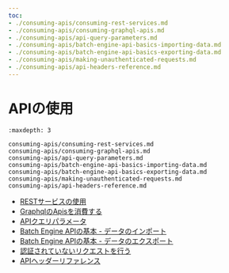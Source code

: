 ```yaml
---
toc:
- ./consuming-apis/consuming-rest-services.md
- ./consuming-apis/consuming-graphql-apis.md
- ./consuming-apis/api-query-parameters.md
- ./consuming-apis/batch-engine-api-basics-importing-data.md
- ./consuming-apis/batch-engine-api-basics-exporting-data.md
- ./consuming-apis/making-unauthenticated-requests.md
- ./consuming-apis/api-headers-reference.md
---
```

# APIの使用

```{toctree}
:maxdepth: 3

consuming-apis/consuming-rest-services.md
consuming-apis/consuming-graphql-apis.md
consuming-apis/api-query-parameters.md
consuming-apis/batch-engine-api-basics-importing-data.md
consuming-apis/batch-engine-api-basics-exporting-data.md
consuming-apis/making-unauthenticated-requests.md
consuming-apis/api-headers-reference.md
```

* [RESTサービスの使用](./consuming-apis/consuming-rest-services.md)
* [GraphqlのApisを消費する](./consuming-apis/consuming-graphql-apis.md)
* [APIクエリパラメータ](./consuming-apis/api-query-parameters.md)
* [Batch Engine APIの基本 - データのインポート](./consuming-apis/batch-engine-api-basics-importing-data.md)
* [Batch Engine APIの基本 - データのエクスポート](./consuming-apis/batch-engine-api-basics-exporting-data.md)
* [認証されていないリクエストを行う](./consuming-apis/making-unauthenticated-requests.md)
* [APIヘッダーリファレンス](./consuming-apis/api-headers-reference.md)
